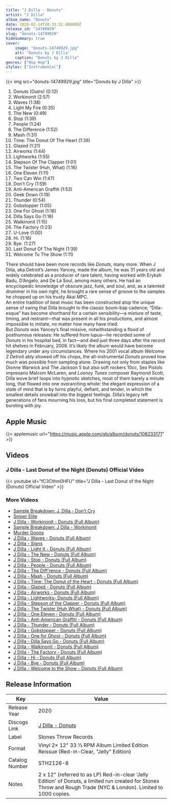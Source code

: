 ```yaml
---
title: "J Dilla - Donuts"
artist: "J Dilla"
album_name: "Donuts"
date: 2020-02-14T20:33:32.000000Z
release_id: "14749929"
slug: "donuts-14749929"
hideSummary: true
cover:
    image: "donuts-14749929.jpg"
    alt: "Donuts by J Dilla"
    caption: "Donuts by J Dilla"
genres: ["Hip Hop"]
styles: ["Instrumental"]
---
```


{{< img src="donuts-14749929.jpg" title="Donuts by J Dilla" >}}

<!-- section break -->

1. Donuts (Outro) (0:12)
2. Workinonit (2:57)
3. Waves (1:38)
4. Light My Fire (0:35)
5. The New (0:49)
6. Stop (1:39)
7. People (1:24)
8. The Difference (1:52)
9. Mash (1:31)
10. Time: The Donut Of The Heart (1:38)
11. Glazed (1:21)
12. Airworks (1:44)
13. Lightworks (1:55)
14. Stepson Of The Clapper (1:01)
15. The Twister (Huh, What) (1:16)
16. One Eleven (1:11)
17. Two Can Win (1:47)
18. Don't Cry (1:59)
19. Anti-American Graffiti (1:53)
20. Geek Down (1:19)
21. Thunder (0:54)
22. Gobstopper (1:05)
23. One For Ghost (1:18)
24. Dilla Says Go (1:16)
25. Walkinonit (1:15)
26. The Factory (1:23)
27. U-Love (1:00)
28. Hi. (1:16)
29. Bye. (1:27)
30. Last Donut Of The Night (1:39)
31. Welcome To The Show (1:11)

<!-- section break -->


There should have been more records like <i>Donuts</i>, many more. When J Dilla, aka Detroit’s James Yancey, made the album, he was 31 years old and widely celebrated as a producer of rare talent, having worked with Erykah Badu, D’Angelo, and De La Soul, among many others. He had an encyclopedic knowledge of obscure jazz, funk, and soul, and, as a talented drummer in his own right, he brought a rare sense of groove to the samples he chopped up on his trusty Akai MPC. <br />
An entire tradition of beat music has been constructed atop the unique sense of swing that Dilla brought to the classic boom-bap cadence; “Dilla-esque” has become shorthand for a certain sensibility—a mixture of taste, timing, and restraint—that was present in all his productions, and almost impossible to imitate, no matter how many have tried. <br />
But <i>Donuts</i> was Yancey’s final missive, notwithstanding a flood of posthumous releases: He suffered from lupus—he recorded some of <i>Donuts</i> in his hospital bed, in fact—and died just three days after the record hit shelves in February, 2006. It’s likely the album would have become legendary under any circumstances. Where his 2001 vocal album <i>Welcome 2 Detroit</i> ably showed off his chops, the all-instrumental <i>Donuts</i> proved how much was possible from sampling alone. Drawing not only from staples like Dionne Warwick and The Jackson 5 but also soft rockers 10cc, Sex Pistols impresario Malcom McLaren, and <i>Looney Tunes</i> composer Raymond Scott, Dilla wove brief loops into hypnotic sketches, most of them barely a minute long, that flowed into one overarching whole: the elegant expression of a state of mind that is by turns playful, defiant, and tender, in which the smallest details snowball into the biggest feelings. Dilla’s legacy left generations of fans mourning his loss, but his final completed statement is bursting with joy.



## Apple Music
{{< applemusic url="https://music.apple.com/gb/album/donuts/108233171" >}}





## Videos
### J Dilla - Last Donut of the Night (Donuts) Official Video
{{< youtube id="fC3Cthm0HFU" title="J Dilla - Last Donut of the Night (Donuts) Official Video" >}}<br>

### More Videos

- [Sample Breakdown: J. Dilla - Don’t Cry](https://www.youtube.com/watch?v=6By2YvpjjWw)
- [Sniper Elite](https://www.youtube.com/watch?v=DtiJs1bDmHo)
- [J Dilla - Workinonit - Donuts (Full Album)](https://www.youtube.com/watch?v=5nO7IA1DeeI)
- [Sample Breakdown: J Dilla - Workinonit](https://www.youtube.com/watch?v=Pv_mHP0Ogxg)
- [Murder Goons](https://www.youtube.com/watch?v=_NoWFXf-4Gc)
- [J Dilla - Waves - Donuts (Full Album)](https://www.youtube.com/watch?v=vykkfDITkQs)
- [J Dilla - Signs](https://www.youtube.com/watch?v=SD4WfUYrj5Q)
- [J Dilla - Light It - Donuts (Full Album)](https://www.youtube.com/watch?v=C3zqYM3Rkpg)
- [J Dilla - The New - Donuts (Full Album)](https://www.youtube.com/watch?v=0piaF7P3404)
- [J Dilla - Stop - Donuts (Full Album)](https://www.youtube.com/watch?v=Ek_cufWYvjE)
- [J Dilla - People - Donuts (Full Album)](https://www.youtube.com/watch?v=zNJJBD_I5EU)
- [J Dilla - The Diff'rence - Donuts (Full Album)](https://www.youtube.com/watch?v=v2zTVZFlCZ0)
- [J Dilla - Mash - Donuts (Full Album)](https://www.youtube.com/watch?v=ZLa6sX9N3Jw)
- [J Dilla - Time: The Donut of the Heart - Donuts (Full Album)](https://www.youtube.com/watch?v=c6qOBFkvdG0)
- [J Dilla - Glazed - Donuts (Full Album)](https://www.youtube.com/watch?v=eYhHyUU-CYU)
- [J Dilla - Airworks - Donuts (Full Album)](https://www.youtube.com/watch?v=HWz-yEZ6wNY)
- [J Dilla - Lightworks- Donuts (Full Album)](https://www.youtube.com/watch?v=Bul7m3jN25Q)
- [J Dilla - Stepson of the Clapper - Donuts (Full Album)](https://www.youtube.com/watch?v=Epab732wJWU)
- [J Dilla - The Twister (Huh,What) - Donuts (Full Album)](https://www.youtube.com/watch?v=6K7u4WJRXgY)
- [J Dilla - One Eleven - Donuts (Full Album)](https://www.youtube.com/watch?v=TEPCiR3lidM)
- [J Dilla - Anti-American Graffiti - Donuts (Full Album)](https://www.youtube.com/watch?v=_dBAk05eb2k)
- [J Dilla - Thunder - Donuts (Full Album)](https://www.youtube.com/watch?v=pZoOyP013Hc)
- [J Dilla - Gobstopper - Donuts (Full Album)](https://www.youtube.com/watch?v=atPXB02SLaw)
- [J Dilla - One for Ghost - Donuts (Full Album)](https://www.youtube.com/watch?v=1QWY7CBNrgM)
- [J Dilla - Dilla Says Go - Donuts (Full Album)](https://www.youtube.com/watch?v=RrCECnzWCDM)
- [J Dilla - Walkinonit - Donuts (Full Album)](https://www.youtube.com/watch?v=odUauxvoNwQ)
- [J Dilla - The Factory - Donuts (Full Album)](https://www.youtube.com/watch?v=TVdIkN6qT6g)
- [J Dilla - Hi - Donuts (Full Album)](https://www.youtube.com/watch?v=uJj3UJkyiKg)
- [J Dilla - Bye - Donuts (Full Album)](https://www.youtube.com/watch?v=2-hKtCCgIMw)
- [J Dilla - Welcome to the Show - Donuts (Full Album)](https://www.youtube.com/watch?v=4tAsNON4SN0)


## Release Information
|  Key           | Value                                                |
| ---------------| ---------------------------------------------------- |
| Release Year   | 2020                                   |
| Discogs Link   | [J Dilla - Donuts](https://www.discogs.com/release/14749929-J-Dilla-Donuts) |
| Label          | Stones Throw Records |
| Format         | Vinyl 2× 12" 33 ⅓ RPM Album Limited Edition Reissue (Red-in-Clear, "Jelly" Edition) |
| Catalog Number | STH2126-8 |
| Notes | 2 x 12" (referred to as LP) Red-in-clear 'Jelly Edition' of Donuts, a limited run created for Stones Throw and Rough Trade (NYC & London). Limited to 1000 copies. |